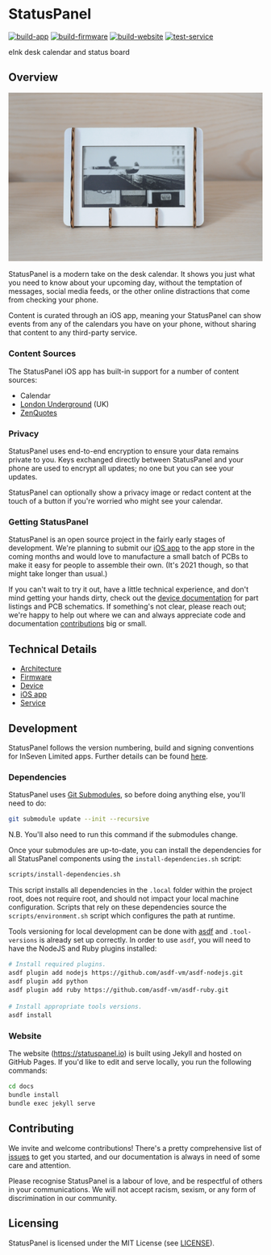 # StatusPanel

[![build-app](https://github.com/inseven/statuspanel/actions/workflows/build-app.yaml/badge.svg)](https://github.com/inseven/statuspanel/actions/workflows/build-app.yaml) [![build-firmware](https://github.com/inseven/statuspanel/actions/workflows/build-firmware.yaml/badge.svg)](https://github.com/inseven/statuspanel/actions/workflows/build-firmware.yaml) [![build-website](https://github.com/inseven/statuspanel/actions/workflows/build-website.yaml/badge.svg)](https://github.com/inseven/statuspanel/actions/workflows/build-website.yaml) [![test-service](https://github.com/inseven/statuspanel/actions/workflows/test-service.yaml/badge.svg)](https://github.com/inseven/statuspanel/actions/workflows/test-service.yaml)

eInk desk calendar and status board

## Overview

![Photo of the original StatusPanel](images/hero.jpg)

StatusPanel is a modern take on the desk calendar. It shows you just what you need to know about your upcoming day, without the temptation of messages, social media feeds, or the other online distractions that come from checking your phone.

Content is curated through an iOS app, meaning your StatusPanel can show events from any of the calendars you have on your phone, without sharing that content to any third-party service.

### Content Sources

The StatusPanel iOS app has built-in support for a number of content sources:

- Calendar
- [London Underground](https://tfl.gov.uk/modes/tube/) (UK)
- [ZenQuotes](https://zenquotes.io)

### Privacy

StatusPanel uses end-to-end encryption to ensure your data remains private to you. Keys exchanged directly between StatusPanel and your phone are used to encrypt all updates; no one but you can see your updates.

StatusPanel can optionally show a privacy image or redact content at the touch of a button if you're worried who might see your calendar.

### Getting StatusPanel

StatusPanel is an open source project in the fairly early stages of development. We're planning to submit our [iOS app](ios/README,markdown) to the app store in the coming months and would love to manufacture a small batch of PCBs to make it easy for people to assemble their own. (It's 2021 though, so that might take longer than usual.)

If you can't wait to try it out, have a little technical experience, and don't mind getting your hands dirty, check out the [device documentation](device/README.markdown) for part listings and PCB schematics. If something's not clear, please reach out; we're happy to help out where we can and always appreciate code and documentation [contributions](#contributing) big or small.

## Technical Details

- [Architecture](docs/architecture/index.markdown)
- [Firmware](firmware/README.markdown)
- [Device](device/README.markdown)
- [iOS app](ios/README.markdown)
- [Service](service/README.markdown)

## Development

StatusPanel follows the version numbering, build and signing conventions for InSeven Limited apps. Further details can be found [here](https://github.com/inseven/build-documentation).

### Dependencies

StatusPanel uses [Git Submodules](https://git-scm.com/book/en/v2/Git-Tools-Submodules), so before doing anything else, you'll need to do:

```bash
git submodule update --init --recursive
```

N.B. You'll also need to run this command if the submodules change.

Once your submodules are up-to-date, you can install the dependencies for all StatusPanel components using the `install-dependencies.sh` script:

```bash
scripts/install-dependencies.sh
```

This script installs all dependencies in the `.local` folder within the project root, does not require root, and should not impact your local machine configuration. Scripts that rely on these dependencies source the `scripts/environment.sh` script which configures the path at runtime.

Tools versioning for local development can be done with [asdf](http://asdf-vm.com) and `.tool-versions` is already set up correctly. In order to use `asdf`, you will need to have the NodeJS and Ruby plugins installed:

```bash
# Install required plugins.
asdf plugin add nodejs https://github.com/asdf-vm/asdf-nodejs.git
asdf plugin add python
asdf plugin add ruby https://github.com/asdf-vm/asdf-ruby.git

# Install appropriate tools versions.
asdf install
```

### Website

The website (https://statuspanel.io) is built using Jekyll and hosted on GitHub Pages. If you'd like to edit and serve locally, you run the following commands:

```bash
cd docs
bundle install
bundle exec jekyll serve
```

## Contributing

We invite and welcome contributions! There's a pretty comprehensive list of [issues](https://github.com/inseven/statuspanel/issues) to get you started, and our documentation is always in need of some care and attention.

Please recognise StatusPanel is a labour of love, and be respectful of others in your communications. We will not accept racism, sexism, or any form of discrimination in our community.

## Licensing

StatusPanel is licensed under the MIT License (see [LICENSE](LICENSE)).
